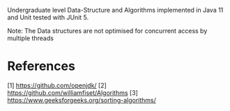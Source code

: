 Undergraduate level Data-Structure and Algorithms implemented in Java 11 and Unit tested with JUnit 5.

Note: The Data structures are not optimised for concurrent access by multiple threads

# References
[1] https://github.com/openjdk/
[2] https://github.com/williamfiset/Algorithms
[3] https://www.geeksforgeeks.org/sorting-algorithms/